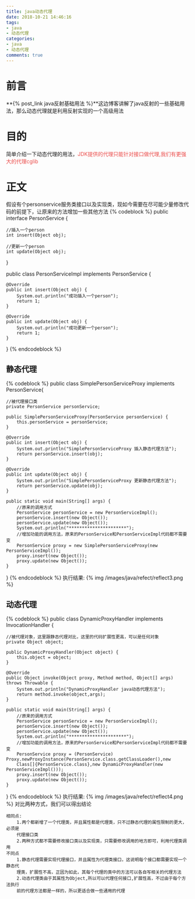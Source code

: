 ```yaml
---
title: java动态代理
date: 2018-10-21 14:46:16
tags:
- java
- 动态代理
categories:
- java
- 动态代理
comments: true
---
```

# 前言
**{% post_link java反射基础用法 %}**这边博客讲解了java反射的一些基础用法，那么动态代理就是利用反射实现的一个高级用法
# 目的
简单介绍一下动态代理的用法，<font color="#eb4d4b">JDK提供的代理只能针对接口做代理,我们有更强大的代理cglib</font>

<!-- more -->

# 正文
假设有个personservice服务类接口以及实现类，现如今需要在尽可能少量修改代码的前提下，让原来的方法增加一些其他方法
{% codeblock %}
public interface PersonService {

    //插入一个person
    int insert(Object obj);

    //更新一个person
    int update(Object obj);
}

public class PersonServiceImpl implements PersonService {

    @Override
    public int insert(Object obj) {
        System.out.println("成功插入一个person");
        return 1;
    }

    @Override
    public int update(Object obj) {
        System.out.println("成功更新一个person");
        return 1;
    }
}
{% endcodeblock %}
## 静态代理
{% codeblock %}
public class SimplePersonServiceProxy implements  PersonService{

    //被代理接口类
    private PersonService personService;

    public SimplePersonServiceProxy(PersonService personService) {
        this.personService = personService;
    }

    @Override
    public int insert(Object obj) {
        System.out.println("SimplePersonServiceProxy 插入静态代理方法");
        return personService.insert(obj);
    }

    @Override
    public int update(Object obj) {
        System.out.println("SimplePersonServiceProxy 更新静态代理方法");
        return personService.update(obj);
    }

    public static void main(String[] args) {
        //原来的调用方式
        PersonService personService = new PersonServiceImpl();
        personService.insert(new Object());
        personService.update(new Object());
        System.out.println("**********************");
        //增加功能的调用方法，原来的PersonService和PersonServiceImpl代码都不需要变
        PersonService proxy = new SimplePersonServiceProxy(new PersonServiceImpl());
        proxy.insert(new Object());
        proxy.update(new Object());
    }
}
{% endcodeblock %}
执行结果:
{% img /images/java/refect/reflect3.png %}

## 动态代理
{% codeblock %}
public class DynamicProxyHandler implements InvocationHandler {

    //被代理对象，这里跟静态代理对比，这里的代码扩展性更高，可以是任何对象
    private Object object;

    public DynamicProxyHandler(Object object) {
        this.object = object;
    }

    @Override
    public Object invoke(Object proxy, Method method, Object[] args) throws Throwable {
        System.out.println("DynamicProxyHandler java动态代理方法");
        return method.invoke(object,args);
    }

    public static void main(String[] args) {
        //原来的调用方式
        PersonService personService = new PersonServiceImpl();
        personService.insert(new Object());
        personService.update(new Object());
        System.out.println("**********************");
        //增加功能的调用方法，原来的PersonService和PersonServiceImpl代码都不需要变
        PersonService proxy = (PersonService) Proxy.newProxyInstance(PersonService.class.getClassLoader(),new
        Class[]{PersonService.class},new DynamicProxyHandler(new PersonServiceImpl()));
        proxy.insert(new Object());
        proxy.update(new Object());
    }
}
{% endcodeblock %}
执行结果:
{% img /images/java/refect/reflect4.png %}
对比两种方式，我们可以得出结论
```
相同点:
    1.两个都新增了一个代理类，并且属性都是代理类，只不过静态代理的属性限制的更大，必须是
    代理接口类
    2.两种方式都不需要修改接口类以及实现类，只需要修改调用的地方即可，利用代理类调用
不同点
    1.静态代理需要实现代理接口，并且属性为代理类接口，这说明每个接口都需要实现一个静态代
    理类，扩展性不高，正因为如此，其每个代理的类中的方法可以各自写相关的代理方法
    2.动态代理类由于其属性为Object,所以可以代理任何接口,扩展性高，不过由于每个方法执行
    前的代理方法都是一样的，所以更适合做一些通用的代理
```
